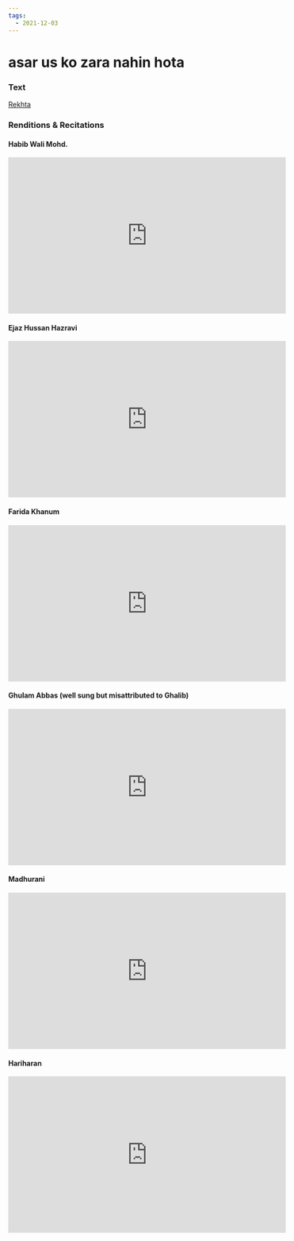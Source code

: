 ```yaml
---
tags:
  - 2021-12-03
---
```

# asar us ko zara nahin hota

### Text
[Rekhta](https://www.rekhta.org/ghazals/asar-us-ko-zaraa-nahiin-hotaa-momin-khan-momin-ghazals?lang=ur)

### Renditions & Recitations

#### Habib Wali Mohd.

<iframe width="560" height="315" src="https://www.youtube.com/embed/elrNKUrsnEo" title="YouTube video player" frameborder="0" allow="accelerometer; autoplay; clipboard-write; encrypted-media; gyroscope; picture-in-picture" allowfullscreen></iframe>

#### Ejaz Hussan Hazravi

<iframe width="560" height="315" src="https://www.youtube.com/embed/hNMlMyOPdBk" title="YouTube video player" frameborder="0" allow="accelerometer; autoplay; clipboard-write; encrypted-media; gyroscope; picture-in-picture" allowfullscreen></iframe>

#### Farida Khanum

<iframe width="560" height="315" src="https://www.youtube.com/embed/gpKpXFNsIaU" title="YouTube video player" frameborder="0" allow="accelerometer; autoplay; clipboard-write; encrypted-media; gyroscope; picture-in-picture" allowfullscreen></iframe>

#### Ghulam Abbas (well sung but misattributed to Ghalib)

<iframe width="560" height="315" src="https://www.youtube.com/embed/FQn00tshDro" title="YouTube video player" frameborder="0" allow="accelerometer; autoplay; clipboard-write; encrypted-media; gyroscope; picture-in-picture" allowfullscreen></iframe>

#### Madhurani

<iframe width="560" height="315" src="https://www.youtube.com/embed/gQNDZWdkueY" title="YouTube video player" frameborder="0" allow="accelerometer; autoplay; clipboard-write; encrypted-media; gyroscope; picture-in-picture" allowfullscreen></iframe>

#### Hariharan

<iframe width="560" height="315" src="https://www.youtube.com/embed/0obsgkUZaWw" title="YouTube video player" frameborder="0" allow="accelerometer; autoplay; clipboard-write; encrypted-media; gyroscope; picture-in-picture" allowfullscreen></iframe>

